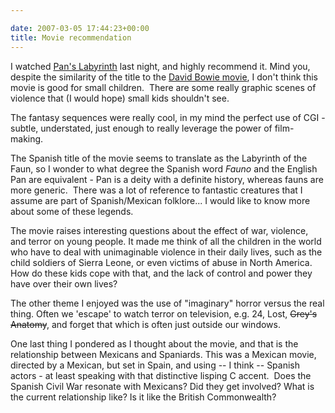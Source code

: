 ```yaml
---

date: 2007-03-05 17:44:23+00:00
title: Movie recommendation
---
```


I watched [Pan's Labyrinth](http://imdb.com/title/tt0457430) last night, and highly recommend it. Mind you, despite the similarity of the title to the [David Bowie movie](http://imdb.com/title/tt0091369/), I don't think this movie is good for small children.  There are some really graphic scenes of violence that (I would hope) small kids shouldn't see.

The fantasy sequences were really cool, in my mind the perfect use of CGI - subtle, understated, just enough to really leverage the power of film-making.

The Spanish title of the movie seems to translate as the Labyrinth of the Faun, so I wonder to what degree the Spanish word _Fauno_ and the English Pan are equivalent - Pan is a deity with a definite history, whereas fauns are more generic.  There was a lot of reference to fantastic creatures that I assume are part of Spanish/Mexican folklore... I would like to know more about some of these legends.

The movie raises interesting questions about the effect of war, violence, and terror on young people. It made me think of all the children in the world who have to deal with unimaginable violence in their daily lives, such as the child soldiers of Sierra Leone, or even victims of abuse in North America. How do these kids cope with that, and the lack of control and power they have over their own lives?

The other theme I enjoyed was the use of "imaginary" horror versus the real thing. Often we 'escape' to watch terror on television, e.g. 24, Lost, <strike>Grey's Anatomy</strike>, and forget that which is often just outside our windows.

One last thing I pondered as I thought about the movie, and that is the relationship between Mexicans and Spaniards. This was a Mexican movie, directed by a Mexican, but set in Spain, and using -- I think -- Spanish actors - at least speaking with that distinctive lisping C accent.  Does the Spanish Civil War resonate with Mexicans? Did they get involved? What is the current relationship like? Is it like the British Commonwealth?
